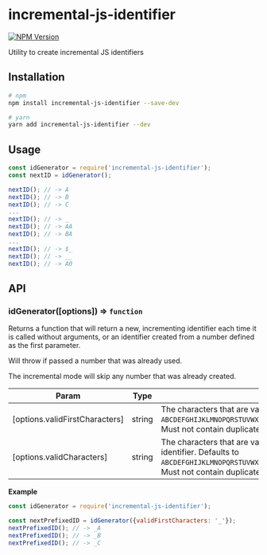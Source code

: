 # incremental-js-identifier

[![NPM Version](https://img.shields.io/npm/v/incremental-js-identifier.svg)](https://www.npmjs.com/package/incremental-js-identifier)

Utility to create incremental JS identifiers

## Installation

```sh
# npm
npm install incremental-js-identifier --save-dev

# yarn
yarn add incremental-js-identifier --dev
```


## Usage

```js
const idGenerator = require('incremental-js-identifier');
const nextID = idGenerator();

nextID(); // -> A
nextID(); // -> B
nextID(); // -> C
...
nextID(); // -> _
nextID(); // -> AA
nextID(); // -> BA
...
nextID(); // -> $_
nextID(); // -> __
nextID(); // -> A0
```


## API

### idGenerator([options]) ⇒ `function`
Returns a function that will return a new, incrementing identifier each time it is called without arguments, or an identifier
created from a number defined as the first parameter.

Will throw if passed a number that was already used.

The incremental mode will skip any number that was already created.

| Param | Type | Description |
|-------|------|-------------|
| [options.validFirstCharacters] | string | The characters that are valid at the start of the identifier. Defaults to `ABCDEFGHIJKLMNOPQRSTUVWXYZabcdefghijklmnopqrstuvwxyz$_`.<br>Must not contain duplicate characters. |
| [options.validCharacters] | string | The characters that are valid from the second position in the identifier. Defaults to `ABCDEFGHIJKLMNOPQRSTUVWXYZabcdefghijklmnopqrstuvwxyz$_0123456789`.<br>Must not contain duplicate characters. |

**Example**

```js
const idGenerator = require('incremental-js-identifier');

const nextPrefixedID = idGenerator({validFirstCharacters: '_'});
nextPrefixedID(); // -> _A
nextPrefixedID(); // -> _B
nextPrefixedID(); // -> _C
```
